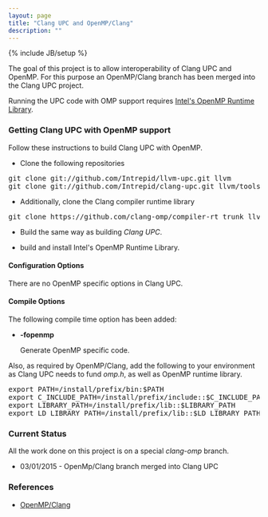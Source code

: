 ```yaml
---
layout: page
title: "Clang UPC and OpenMP/Clang"
description: ""
---
```

{% include JB/setup %}

The goal of this project is to allow interoperability of Clang UPC and
OpenMP.  For this purpose an OpenMP/Clang branch has been merged into
the Clang UPC project.

Running the UPC code with OMP support requires
[Intel's OpenMP Runtime Library](http://openmp.llvm.org/).

### Getting Clang UPC with OpenMP support

Follow these instructions to build Clang UPC with OpenMP.

* Clone the following repositories
<pre>
git clone git://github.com/Intrepid/llvm-upc.git llvm
git clone git://github.com/Intrepid/clang-upc.git llvm/tools/clang
</pre>

* Additionally, clone the Clang compiler runtime library
<pre>
git clone https://github.com/clang-omp/compiler-rt_trunk llvm/projects/compiler-rt
</pre>

* Build the same way as building _Clang UPC_.

* build and install Intel's OpenMP Runtime Library.

#### Configuration Options

There are no OpenMP specific options in Clang UPC.

#### Compile Options

The following compile time option has been added:

* __-fopenmp__

  Generate OpenMP specific code.

Also, as required by OpenMP/Clang, add the following to your environment as Clang UPC
needs to fund _omp.h_, as well as OpenMP runtime library.

<pre>
export PATH=/install/prefix/bin:$PATH
export C_INCLUDE_PATH=/install/prefix/include:<OpenMP include path>:$C_INCLUDE_PATH
export LIBRARY_PATH=/install/prefix/lib:<OpenMP library path>:$LIBRARY_PATH
export LD_LIBRARY_PATH=/install/prefix/lib:<OpenMP library path>:$LD_LIBRARY_PATH
</pre>

### Current Status

All the work done on this project is on a special _clang-omp_ branch.

* 03/01/2015 - OpenMp/Clang branch merged into Clang UPC

### References

* [OpenMP/Clang](https://clang-omp.github.io/)
